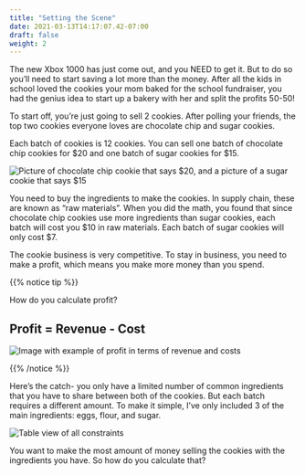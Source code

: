 ```yaml
---
title: "Setting the Scene"
date: 2021-03-13T14:17:07.42-07:00
draft: false
weight: 2
---
```


The new Xbox 1000 has just come out, and you NEED to get it. But to do so you’ll need to start saving a lot more than the money. After all the kids in school loved the cookies your mom baked for the school fundraiser, you had the genius idea to start up a bakery with her and split the profits 50-50!  

To start off, you’re just going to sell 2 cookies. After polling your friends, the top two cookies everyone loves are chocolate chip and sugar cookies.

Each batch of cookies is 12 cookies. You can sell one batch of chocolate chip cookies for $20 and one batch of sugar cookies for $15.


![Picture of chocolate chip cookie that says $20, and a picture of a sugar cookie that says $15](../img/cookie_price.jpg)


You need to buy the ingredients to make the cookies. In supply chain, these are known as “raw materials”. When you did the math, you found that since chocolate chip cookies use more ingredients than sugar cookies, each batch will cost you $10 in raw materials. Each batch of sugar cookies will only cost $7. 

The cookie business is very competitive. To stay in business, you need to make a profit, which means you make more money than you spend. 

{{% notice tip %}}

How do you calculate profit?
## Profit = Revenue - Cost

![Image with example of profit in terms of revenue and costs](../img/profit.jpg)

{{% /notice %}}

Here’s the catch- you only have a limited number of common ingredients that you have to share between both of the cookies. But each batch requires a different amount. To make it simple, I’ve only included 3 of the main ingredients: eggs, flour, and sugar. 

![Table view of all constraints](../img/constraints_chart.jpg)

You want to make the most amount of money selling the cookies with the ingredients you have. So how do you calculate that?





